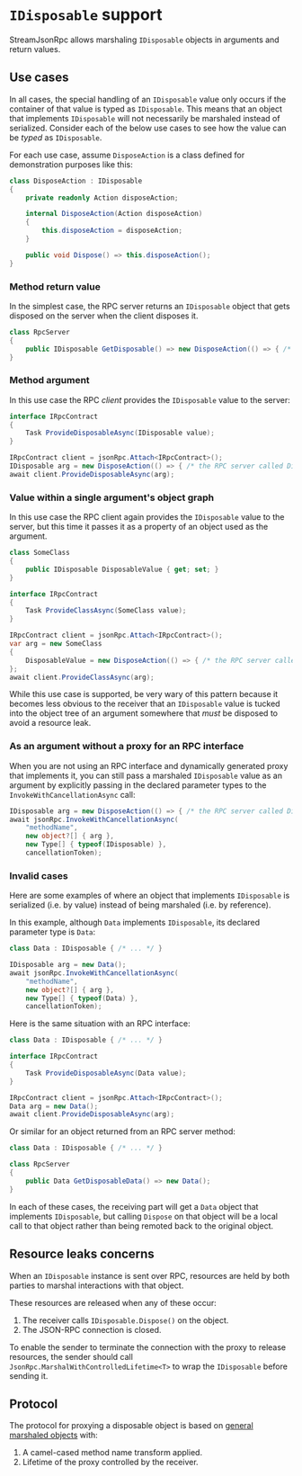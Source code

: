 # `IDisposable` support

StreamJsonRpc allows marshaling `IDisposable` objects in arguments and return values.

## Use cases

In all cases, the special handling of an `IDisposable` value only occurs if the container of that value is typed as `IDisposable`.
This means that an object that implements `IDisposable` will not necessarily be marshaled instead of serialized.
Consider each of the below use cases to see how the value can be *typed* as `IDisposable`.

For each use case, assume `DisposeAction` is a class defined for demonstration purposes like this:

```cs
class DisposeAction : IDisposable
{
    private readonly Action disposeAction;

    internal DisposeAction(Action disposeAction)
    {
        this.disposeAction = disposeAction;
    }

    public void Dispose() => this.disposeAction();
}
```

### Method return value

In the simplest case, the RPC server returns an `IDisposable` object that gets disposed on the server
when the client disposes it.

```cs
class RpcServer
{
    public IDisposable GetDisposable() => new DisposeAction(() => { /* The client disposed us */ });
}
```

### Method argument

In this use case the RPC *client* provides the `IDisposable` value to the server:

```cs
interface IRpcContract
{
    Task ProvideDisposableAsync(IDisposable value);
}

IRpcContract client = jsonRpc.Attach<IRpcContract>();
IDisposable arg = new DisposeAction(() => { /* the RPC server called Dispose() on the argument */});
await client.ProvideDisposableAsync(arg);
```

### Value within a single argument's object graph

In this use case the RPC client again provides the `IDisposable` value to the server,
but this time it passes it as a property of an object used as the argument.

```cs
class SomeClass
{
    public IDisposable DisposableValue { get; set; }
}

interface IRpcContract
{
    Task ProvideClassAsync(SomeClass value);
}

IRpcContract client = jsonRpc.Attach<IRpcContract>();
var arg = new SomeClass
{
    DisposableValue = new DisposeAction(() => { /* the RPC server called Dispose() on the argument */}),
};
await client.ProvideClassAsync(arg);
```

While this use case is supported, be very wary of this pattern because it becomes less obvious to the receiver that an `IDisposable` value is tucked into the object tree of an argument somewhere that *must* be disposed to avoid a resource leak.

### As an argument without a proxy for an RPC interface

When you are not using an RPC interface and dynamically generated proxy that implements it, you can still pass a marshaled `IDisposable` value as an argument by explicitly passing in the declared parameter types to the `InvokeWithCancellationAsync` call:

```cs
IDisposable arg = new DisposeAction(() => { /* the RPC server called Dispose() on the argument */});
await jsonRpc.InvokeWithCancellationAsync(
    "methodName",
    new object?[] { arg },
    new Type[] { typeof(IDisposable) },
    cancellationToken);
```

### Invalid cases

Here are some examples of where an object that implements `IDisposable` is serialized (i.e. by value) instead of being marshaled (i.e. by reference).

In this example, although `Data` implements `IDisposable`, its declared parameter type is `Data`:

```cs
class Data : IDisposable { /* ... */ }

IDisposable arg = new Data();
await jsonRpc.InvokeWithCancellationAsync(
    "methodName",
    new object?[] { arg },
    new Type[] { typeof(Data) },
    cancellationToken);
```

Here is the same situation with an RPC interface:

```cs
class Data : IDisposable { /* ... */ }

interface IRpcContract
{
    Task ProvideDisposableAsync(Data value);
}

IRpcContract client = jsonRpc.Attach<IRpcContract>();
Data arg = new Data();
await client.ProvideDisposableAsync(arg);
```

Or similar for an object returned from an RPC server method:

```cs
class Data : IDisposable { /* ... */ }

class RpcServer
{
    public Data GetDisposableData() => new Data();
}
```

In each of these cases, the receiving part will get a `Data` object that implements `IDisposable`, but calling `Dispose` on that object will be a local call to that object rather than being remoted back to the original object.

## Resource leaks concerns

When an `IDisposable` instance is sent over RPC, resources are held by both parties to marshal interactions
with that object.

These resources are released when any of these occur:

1. The receiver calls `IDisposable.Dispose()` on the object.
1. The JSON-RPC connection is closed.

To enable the sender to terminate the connection with the proxy to release resources, the sender should call `JsonRpc.MarshalWithControlledLifetime<T>` to wrap the `IDisposable` before sending it.

## Protocol

The protocol for proxying a disposable object is based on [general marshaled objects](general_marshaled_objects.md) with:

1. A camel-cased method name transform applied.
1. Lifetime of the proxy controlled by the receiver.
